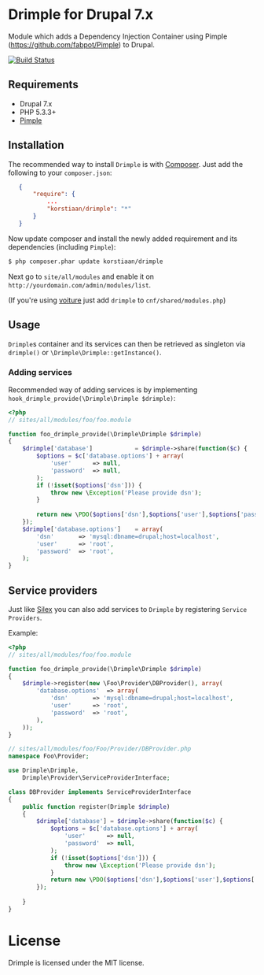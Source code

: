 # Drimple for Drupal 7.x

Module which adds a Dependency Injection Container using Pimple (https://github.com/fabpot/Pimple) to Drupal. 

[![Build Status](https://secure.travis-ci.org/korstiaan/drimple.png?branch=tests)](http://travis-ci.org/korstiaan/drimple)
 
## Requirements

* Drupal 7.x
* PHP 5.3.3+
* [Pimple](https://github.com/fabpot/Pimple)

## Installation

The recommended way to install `Drimple` is with [Composer](http://getcomposer.org). 
Just add the following to your `composer.json`:

```json
   {
	   "require": {
	   	   ...
		   "korstiaan/drimple": "*"
	   }
   }
```

Now update composer and install the newly added requirement and its dependencies (including `Pimple`):

``` bash
$ php composer.phar update korstiaan/drimple
```

Next go to `site/all/modules` and enable it on `http://yourdomain.com/admin/modules/list`.

(If you're using [voiture](http://voiture.hoppinger.com) just add `drimple` to `cnf/shared/modules.php`)

## Usage

`Drimple`s container and its services can then be retrieved as singleton via `drimple()` or `\Drimple\Drimple::getInstance()`.

### Adding services
 
Recommended way of adding services is by implementing `hook_drimple_provide(\Drimple\Drimple $drimple)`:

```php
<?php
// sites/all/modules/foo/foo.module

function foo_drimple_provide(\Drimple\Drimple $drimple)	
{
	$drimple['database'] 			= $drimple->share(function($c) {
		$options = $c['database.options'] + array(
			'user'		=> null,
			'password' 	=> null,
		);
		if (!isset($options['dsn'])) {
			throw new \Exception('Please provide dsn');
		}
		
		return new \PDO($options['dsn'],$options['user'],$options['password']);
	});
	$drimple['database.options'] 	= array(
		'dsn'		=> 'mysql:dbname=drupal;host=localhost',
		'user'		=> 'root',
		'password' 	=> 'root',
	); 
}
```

## Service providers
  
Just like [Silex](http://silex.sensiolabs.org/doc/providers.html) you can also add services to `Drimple` by registering `Service Providers`. 

Example:

```php
<?php
// sites/all/modules/foo/foo.module

function foo_drimple_provide(\Drimple\Drimple $drimple)	
{
	$drimple->register(new \Foo\Provider\DBProvider(), array(
		'database.options' 	=> array(
			'dsn'		=> 'mysql:dbname=drupal;host=localhost',
			'user'		=> 'root',
			'password' 	=> 'root',
		),
	));
}

// sites/all/modules/foo/Foo/Provider/DBProvider.php
namespace Foo\Provider;

use Drimple\Drimple,
	Drimple\Provider\ServiceProviderInterface; 

class DBProvider implements ServiceProviderInterface
{
	public function register(Drimple $drimple)
	{
		$drimple['database'] = $drimple->share(function($c) {
			$options = $c['database.options'] + array(
				'user'		=> null,
				'password' 	=> null,
			);
			if (!isset($options['dsn'])) {
				throw new \Exception('Please provide dsn');
			}
			return new \PDO($options['dsn'],$options['user'],$options['password']);
		});
	
	}
}
```  

# License

Drimple is licensed under the MIT license.

